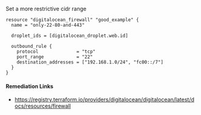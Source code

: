 
Set a more restrictive cidr range

```hcl
resource "digitalocean_firewall" "good_example" {
  name = "only-22-80-and-443"

  droplet_ids = [digitalocean_droplet.web.id]

  outbound_rule {
    protocol              = "tcp"
    port_range            = "22"
    destination_addresses = ["192.168.1.0/24", "fc00::/7"]
  }
}
```

#### Remediation Links
 - https://registry.terraform.io/providers/digitalocean/digitalocean/latest/docs/resources/firewall

